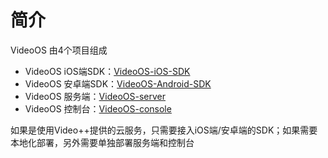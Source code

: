 # 简介
VideoOS 由4个项目组成

* VideoOS iOS端SDK：[VideoOS-iOS-SDK](/docs/videoos-ios-sdk/zh_CN/latest/) 
* VideoOS 安卓端SDK：[VideoOS-Android-SDK](/docs/videoos-android-sdk/zh_CN/latest/) 
* VideoOS 服务端：[VideoOS-server](/docs/videoos-server/zh_CN/latest/) 
* VideoOS 控制台：[VideoOS-console](/docs/videoos-console/zh_CN/latest/) 

如果是使用Video++提供的云服务，只需要接入iOS端/安卓端的SDK；如果需要本地化部署，另外需要单独部署服务端和控制台
